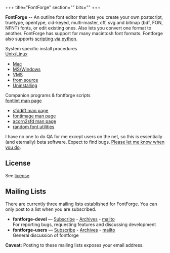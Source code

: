 +++
title="FontForge"
section=""
bits=""
+++


**FontForge** -- An outline font editor that lets you create your own
postscript, truetype, opentype, cid-keyed, multi-master, cff, svg and
bitmap (bdf, FON, NFNT) fonts, or edit existing ones. Also lets you
convert one format to another. FontForge has support for many macintosh
font formats. Fontforge also supports [scripting via python](http://dmtr.org/ff.php).

System specific install procedures  
  [Unix/Linux](nix-install.html)
- [Mac](mac-install.html)
- [MS/Windows](ms-install.html)
- [VMS](vms-install.html)
- [from source](source-build.html)
- [Uninstalling](uninstall.html)

Companion programs & fontforge scripts  
   [fontlint man page](fontlint.html)
-   [sfddiff man page](sfddiff.html)
-   [fontimage man page](fontimage.html)
-   [acorn2sfd man page](acorn2sfd.html)
-   [random font utilities](fontutils.html)


I have no one to do QA for me except users on the net, so this is
essentially (and eternally) beta software. Expect to find bugs. [Please
let me know when you do](bugs.html).

License
-------

See [license](license.html).

Mailing Lists
-------------

There are currently three mailing lists established for FontForge. 
You can only post to a list when you are subscribed.

-   **fontforge-devel** &mdash;
    [Subscribe](http://sourceforge.net/mailarchive/forum.php?forum=fontforge-devel) -
    [Archives](http://old.nabble.com/Fontforge---Dev-f1094.html) -
    [mailto](mailto:fontforge-devel@lists.sourceforge.net)  
    For reporting bugs, requesting features and discussing development
-   **fontforge-users** &mdash;
    [Subscribe](http://lists.sourceforge.net/lists/listinfo/fontforge-users) -
    [Archives](http://old.nabble.com/Fontforge---User-f1095.html) -
    [mailto](mailto:fontforge-users@lists.sourceforge.net)  
    General discussion of fontforge

**Caveat:** Posting to these mailing lists exposes your email address.
